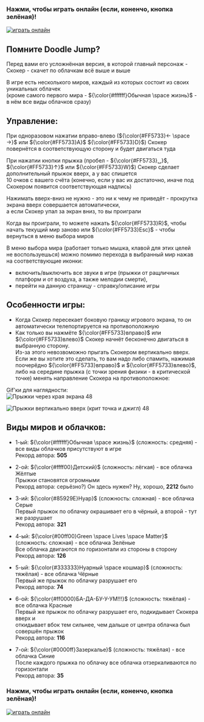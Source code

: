 ### Нажми, чтобы играть онлайн (если, коненчо, кнопка зелёная)!
[![играть онлайн](https://img.shields.io/website?style=plastic&url=https%3A%2F%2Fauzmit.github.io%2FMy_Prig-skok%2F)](https://auzmit.github.io/My_Prig-skok/)

## Помните Doodle Jump?
Перед вами его усложнённая версия, в которой главный персонаж -\
Скокер - скачет по облачкам всё выше и выше

В игре есть несколького миров, каждый из которых состоит из своих уникальных облачек\
(кроме самого первого мира - ${\color{#ffffff}Обычная \space жизнь}$ - в нём все виды облачков сразу)

## Управление:
При одноразовом нажатии вправо-влево (${\color{#FF5733}← \space →}$ или ${\color{#FF5733}A}$ ${\color{#FF5733}D}$) Скокер повернётся в соответствующую сторону и будет двигаться туда

При нажатии кнопки прыжка (пробел - ${\color{#FF5733}␣}$, ${\color{#FF5733}↑}$ или ${\color{#FF5733}W}$) Скокер сделает дополнительный прыжок вверх, а у вас спишется\
10 очков с вашего счёта (конечно, если у вас их достаточно, иначе под Скокером появится соответствующая надпись)

Нажимать вверх-вниз не нужно - это ни к чему не приведёт - прокрутка экрана вверх совершается автоматически,\
а если Скокер упал за экран вниз, то вы проиграли

Когда вы проиграли, то можете нажать ${\color{#FF5733}R}$, чтобы начать текущий мир заново или ${\color{#FF5733}Esc}$ - чтобы вернуться в меню выбора миров

В меню выбора мира (работает только мышка, клавой для этих целей не воспользуешься) можно помимо перехода в выбранный мир нажав на соответствующие иконки:
- включить/выключить все звуки в игре (прыжки от ращличных платформ и от воздуха, а также мелодии смерти),
- перейти на данную страницу - справку/описание игры

## Особенности игры:
- Когда Скокер пересекает боковую границу игрового экрана, то он автоматически телепортируется на противоположную
- Как только вы нажмёте ${\color{#FF5733}вправо}$ или ${\color{#FF5733}влево}$ Скокер начнёт бесконечно двигаться в выбранную сторону.\
   Из-за этого невозвоможно прыгать Скокером вертикально вверх.\
   Если же вы хотите это сделать, то вам надо либо спамить, нажимая поочерёдно ${\color{#FF5733}вправо}$ и ${\color{#FF5733}влево}$,\
   либо на середине прыжка (с точки зрения физики - в критической точке) менять направление Скокера на противоположное:
   
Gif'ки для наглядности:\
![Прыжки через края экрана 48](https://github.com/user-attachments/assets/025f07e8-6c49-43f2-aa4f-1e7e70c44164)

![Прыжки вертикально вверх (крит  точка и джигл) 48](https://github.com/user-attachments/assets/0b5554c8-b1ad-4892-b087-78e512e86844)

## Виды миров и облачков:
- 1-ый: ${\color{#ffffff}Обычная \space жизнь}$ (сложность: средняя) - все виды облачков присутствуют в игре\
Рекорд автора: **505**

- 2-ой: ${\color{#ffff00}Детский}$ (сложность: лёгкая) - все облачка Жёлтые\
Прыжки становятся огромными\
Рекорд автора: серьёзно?) Он здесь нужен? Ну, хорошо, **2212** было

- 3-ий: ${\color{#85929E}Нуар}$ (сложность: сложная) - все облачка Серые\
Первый прыжок по облачку окрашивает его в чёрный, а второй - тут же разрушает\
Рекорд автора: **321**

- 4-ый: ${\color{#00ff00}Green \space Lives \space Matter}$ (сложность: сложная) - все облачка Зелёные\
Все облачка двигаются по горизонтали из стороны в сторону\
Рекорд автора: **126**

- 5-ый: ${\color{#333333}Нуарный \space кошмар}$ (сложность: тяжёлая) - все облачка Чёрные\
Первый же прыжок по облачку разрушает его\
Рекорд автора: **74**

- 6-ой: ${\color{#ff0000}БА-ДА-БУ-У-УМ!!!}$ (сложность: тяжёлая) - все облачка Красные\
Первый же прыжок по облачку разрушает его, подкидывает Скокера вверх и\
откидывает вбок тем сильнее, чем дальше от центра облачка был совершён прыжок\
Рекорд автора: **116**

- 7-ой: ${\color{#0000ff}Зазеркалье}$ (сложность: тяжёлая) - все облачка Синие\
После каждого прыжка по облачку все облачка отзеркаливаются по горизонтали\
Рекорд автора: **35**

### Нажми, чтобы играть онлайн (если, коненчо, кнопка зелёная)!
[![играть онлайн](https://img.shields.io/website?style=plastic&url=https%3A%2F%2Fauzmit.github.io%2FHexlet-Practice_31-group%2F)](https://auzmit.github.io/My_Prig-skok/)
